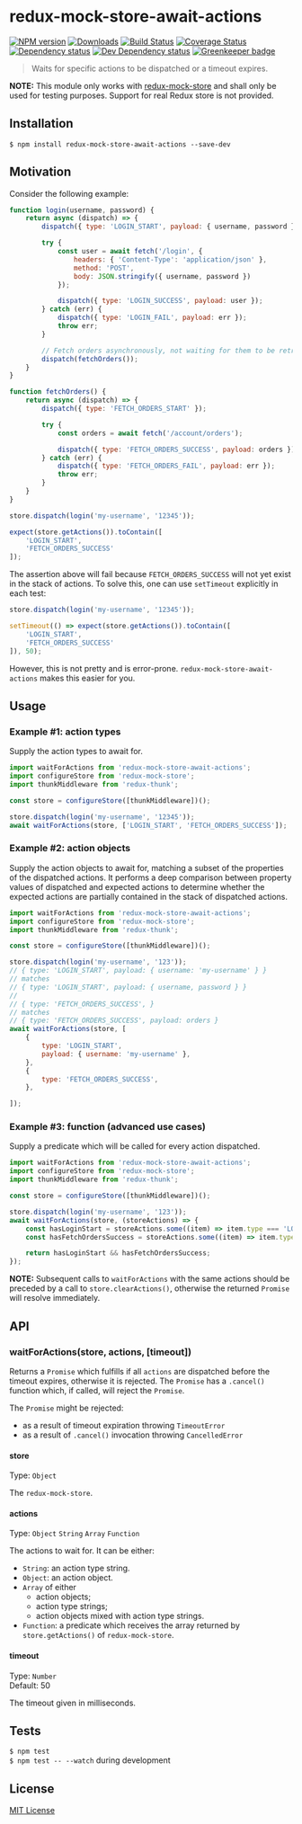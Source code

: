 # redux-mock-store-await-actions

[![NPM version][npm-image]][npm-url] [![Downloads][downloads-image]][npm-url] [![Build Status][travis-image]][travis-url] [![Coverage Status][codecov-image]][codecov-url] [![Dependency status][david-dm-image]][david-dm-url] [![Dev Dependency status][david-dm-dev-image]][david-dm-dev-url] [![Greenkeeper badge][greenkeeper-image]][greenkeeper-url]

[npm-url]:https://npmjs.org/package/redux-mock-store-await-actions
[npm-image]:http://img.shields.io/npm/v/redux-mock-store-await-actions.svg
[downloads-image]:http://img.shields.io/npm/dm/redux-mock-store-await-actions.svg
[travis-url]:https://travis-ci.org/moxystudio/redux-mock-store-await-actions
[travis-image]:http://img.shields.io/travis/moxystudio/redux-mock-store-await-actions/master.svg
[codecov-url]:https://codecov.io/gh/moxystudio/redux-mock-store-await-actions
[codecov-image]:https://img.shields.io/codecov/c/github/moxystudio/redux-mock-store-await-actions/master.svg
[david-dm-url]:https://david-dm.org/moxystudio/redux-mock-store-await-actions
[david-dm-image]:https://img.shields.io/david/moxystudio/redux-mock-store-await-actions.svg
[david-dm-dev-url]:https://david-dm.org/moxystudio/redux-mock-store-await-actions?type=dev
[david-dm-dev-image]:https://img.shields.io/david/dev/moxystudio/redux-mock-store-await-actions.svg
[greenkeeper-image]:https://badges.greenkeeper.io/moxystudio/redux-mock-store-await-actions.svg
[greenkeeper-url]:https://greenkeeper.io

> Waits for specific actions to be dispatched or a timeout expires.

**NOTE:** This module only works with [redux-mock-store](https://github.com/arnaudbenard/redux-mock-store) and shall only be used for testing purposes. Support for real Redux store is not provided.


## Installation

`$ npm install redux-mock-store-await-actions --save-dev`


## Motivation

Consider the following example:

```js
function login(username, password) {
    return async (dispatch) => {
        dispatch({ type: 'LOGIN_START', payload: { username, password } });

        try {
            const user = await fetch('/login', {
                headers: { 'Content-Type': 'application/json' },
                method: 'POST',
                body: JSON.stringify({ username, password })
            });

            dispatch({ type: 'LOGIN_SUCCESS', payload: user });
        } catch (err) {
            dispatch({ type: 'LOGIN_FAIL', payload: err });
            throw err;
        }

        // Fetch orders asynchronously, not waiting for them to be retrieved
        dispatch(fetchOrders());
    }
}

function fetchOrders() {
    return async (dispatch) => {
        dispatch({ type: 'FETCH_ORDERS_START' });

        try {
            const orders = await fetch('/account/orders');

            dispatch({ type: 'FETCH_ORDERS_SUCCESS', payload: orders });
        } catch (err) {
            dispatch({ type: 'FETCH_ORDERS_FAIL', payload: err });
            throw err;
        }
    }
}

store.dispatch(login('my-username', '12345'));

expect(store.getActions()).toContain([
    'LOGIN_START',
    'FETCH_ORDERS_SUCCESS'
]);
```

The assertion above will fail because `FETCH_ORDERS_SUCCESS` will not yet exist in the stack of actions.
To solve this, one can use `setTimeout` explicitly in each test:

```js
store.dispatch(login('my-username', '12345'));

setTimeout(() => expect(store.getActions()).toContain([
    'LOGIN_START',
    'FETCH_ORDERS_SUCCESS'
]), 50);
```

However, this is not pretty and is error-prone. `redux-mock-store-await-actions` makes this easier for you.


## Usage

### Example #1: action types

Supply the action types to await for.

```js
import waitForActions from 'redux-mock-store-await-actions';
import configureStore from 'redux-mock-store';
import thunkMiddleware from 'redux-thunk';

const store = configureStore([thunkMiddleware])();

store.dispatch(login('my-username', '12345'));
await waitForActions(store, ['LOGIN_START', 'FETCH_ORDERS_SUCCESS']);
```

### Example #2: action objects

Supply the action objects to await for, matching a subset of the properties of the dispatched actions. It performs a deep comparison between property values of dispatched and expected actions to determine whether the expected actions are partially contained in the stack of dispatched actions.

```js
import waitForActions from 'redux-mock-store-await-actions';
import configureStore from 'redux-mock-store';
import thunkMiddleware from 'redux-thunk';

const store = configureStore([thunkMiddleware])();

store.dispatch(login('my-username', '123'));
// { type: 'LOGIN_START', payload: { username: 'my-username' } }
// matches
// { type: 'LOGIN_START', payload: { username, password } }
//
// { type: 'FETCH_ORDERS_SUCCESS', }
// matches
// { type: 'FETCH_ORDERS_SUCCESS', payload: orders }
await waitForActions(store, [
    {
        type: 'LOGIN_START',
        payload: { username: 'my-username' },
    },
    {
        type: 'FETCH_ORDERS_SUCCESS',
    },

]);
```

### Example #3: function (advanced use cases)

Supply a predicate which will be called for every action dispatched.

```js
import waitForActions from 'redux-mock-store-await-actions';
import configureStore from 'redux-mock-store';
import thunkMiddleware from 'redux-thunk';

const store = configureStore([thunkMiddleware])();

store.dispatch(login('my-username', '123'));
await waitForActions(store, (storeActions) => {
	const hasLoginStart = storeActions.some((item) => item.type === 'LOGIN_START' && item.payload.username === 'my-username');
    const hasFetchOrdersSuccess = storeActions.some((item) => item.type === 'FETCH_ORDERS_SUCCESS');

    return hasLoginStart && hasFetchOrdersSuccess;
});
```

**NOTE:** Subsequent calls to `waitForActions` with the same actions should be preceded by a call to `store.clearActions()`, otherwise the returned `Promise` will resolve immediately.

## API

### waitForActions(store, actions, [timeout])

Returns a `Promise` which fulfills if all `actions` are dispatched before the timeout expires, otherwise it is rejected. The `Promise` has a `.cancel()` function which, if called, will reject the `Promise`.

The `Promise` might be rejected:

* as a result of timeout expiration throwing `TimeoutError`
* as a result of `.cancel()` invocation throwing `CancelledError`

#### store

Type: `Object`

The `redux-mock-store`.

#### actions

Type: `Object` `String` `Array` `Function`

The actions to wait for. It can be either:

* `String`: an action type string.
* `Object`: an action object.
* `Array` of either
    * action objects;
    * action type strings;
    * action objects mixed with action type strings.
* `Function`: a predicate which receives the array returned by `store.getActions()` of `redux-mock-store`.

#### timeout

Type: `Number`   
Default: 50

The timeout given in milliseconds.


## Tests

`$ npm test`   
`$ npm test -- --watch` during development


## License

[MIT License](http://opensource.org/licenses/MIT)

